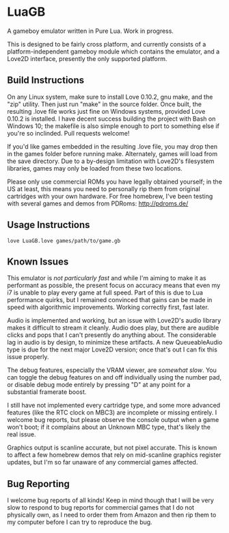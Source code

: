 # LuaGB
A gameboy emulator written in Pure Lua. Work in progress.

This is designed to be fairly cross platform, and currently consists of a platform-independent gameboy module which contains the emulator, and a Love2D interface, presently the only supported platform.

## Build Instructions
On any Linux system, make sure to install Love 0.10.2, gnu make, and the "zip" utility. Then just run "make" in the source folder. Once built, the resulting .love file works just fine on Windows systems, provided Love 0.10.2 is installed. I have decent success building the project with Bash on Windows 10; the makefile is also simple enough to port to something else if you're so inclinded. Pull requests welcome!

If you'd like games embedded in the resulting .love file, you may drop then in the games folder before running make. Alternately, games will load from the save directory. Due to a by-design limitation with Love2D's filesystem libraries, games may only be loaded from these two locations.

Please only use commercial ROMs you have legally obtained yourself; in the US at least, this means you need to personally rip them from original cartridges with your own hardware. For free homebrew, I've been testing with several games and demos from PDRoms:
http://pdroms.de/

## Usage Instructions
```
love LuaGB.love games/path/to/game.gb
```

## Known Issues
This emulator is *not particularly fast* and while I'm aiming to make it as performant as possible, the present focus on accuracy means that even my i7 is unable to play every game at full speed. Part of this is due to Lua performance quirks, but I remained convinced that gains can be made in speed with algorithmic improvements. Working correctly first, fast later.

Audio is implemented and working, but an issue with Love2D's audio library makes it difficult to stream it cleanly. Audio does play, but there are audible clicks and pops that I can't presently do anything about. The considerable lag in audio is by design, to minimize these artifacts. A new QueueableAudio type is due for the next major Love2D version; once that's out I can fix this issue properly.

The debug features, especially the VRAM viewer, are *somewhat slow*. You can toggle the debug features on and off individually using the number pad, or disable debug mode entirely by pressing "D" at any point for a substantial framerate boost.

I still have not implemented every cartridge type, and some more advanced features (like the RTC clock on MBC3) are incomplete or missing entirely. I welcome bug reports, but please observe the console output when a game won't boot; if it complains about an Unknown MBC type, that's likely the real issue.

Graphics output is scanline accurate, but not pixel accurate. This is known to affect a few homebrew demos that rely on mid-scanline graphics register updates, but I'm so far unaware of any commercial games affected.

## Bug Reporting
I welcome bug reports of all kinds! Keep in mind though that I will be very slow to respond to bug reports for commercial games that I do not physically own, as I need to order them from Amazon and then rip them to my computer before I can try to reproduce the bug.
